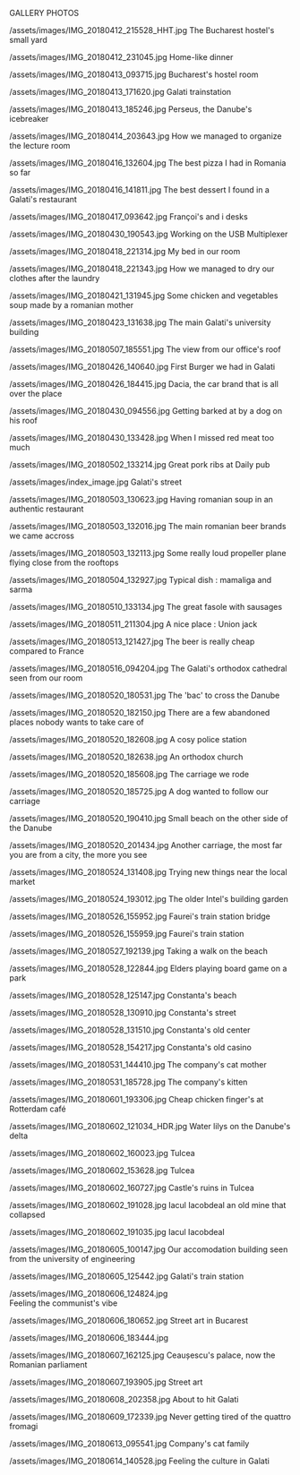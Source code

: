 GALLERY PHOTOS

/assets/images/IMG_20180412_215528_HHT.jpg
The Bucharest hostel's small yard

/assets/images/IMG_20180412_231045.jpg
Home-like dinner

/assets/images/IMG_20180413_093715.jpg
Bucharest's hostel room

/assets/images/IMG_20180413_171620.jpg
Galati trainstation

/assets/images/IMG_20180413_185246.jpg
Perseus, the Danube's icebreaker

/assets/images/IMG_20180414_203643.jpg
How we managed to organize the lecture room

/assets/images/IMG_20180416_132604.jpg
The best pizza I had in Romania so far

/assets/images/IMG_20180416_141811.jpg
The best dessert I found in a Galati's restaurant

/assets/images/IMG_20180417_093642.jpg
Françoi's and i desks

/assets/images/IMG_20180430_190543.jpg
Working on the USB Multiplexer

/assets/images/IMG_20180418_221314.jpg
My bed in our room

/assets/images/IMG_20180418_221343.jpg
How we managed to dry our clothes after the laundry

/assets/images/IMG_20180421_131945.jpg
Some chicken and vegetables soup made by a romanian mother

/assets/images/IMG_20180423_131638.jpg
The main Galati's university building

/assets/images/IMG_20180507_185551.jpg
The view from our office's roof

/assets/images/IMG_20180426_140640.jpg
First Burger we had in Galati

/assets/images/IMG_20180426_184415.jpg
Dacia, the car brand that is all over the place

/assets/images/IMG_20180430_094556.jpg
Getting barked at by a dog on his roof

/assets/images/IMG_20180430_133428.jpg
When I missed red meat too much

/assets/images/IMG_20180502_133214.jpg
Great pork ribs at Daily pub

/assets/images/index_image.jpg
Galati's street

/assets/images/IMG_20180503_130623.jpg
Having romanian soup in an authentic restaurant

/assets/images/IMG_20180503_132016.jpg
The main romanian beer brands we came accross

/assets/images/IMG_20180503_132113.jpg
Some really loud propeller plane flying close from the rooftops

/assets/images/IMG_20180504_132927.jpg
Typical dish : mamaliga and sarma

/assets/images/IMG_20180510_133134.jpg
The great fasole with sausages

 /assets/images/IMG_20180511_211304.jpg
 A nice place : Union jack

 /assets/images/IMG_20180513_121427.jpg
 The beer is really cheap compared to France

 /assets/images/IMG_20180516_094204.jpg
 The Galati's orthodox cathedral seen from our room

 /assets/images/IMG_20180520_180531.jpg
 The 'bac' to cross the Danube

 /assets/images/IMG_20180520_182150.jpg
 There are a few abandoned places nobody wants to take care of

/assets/images/IMG_20180520_182608.jpg
A cosy police station

/assets/images/IMG_20180520_182638.jpg
An orthodox church

/assets/images/IMG_20180520_185608.jpg
The carriage we rode

/assets/images/IMG_20180520_185725.jpg
A dog wanted to follow our carriage

/assets/images/IMG_20180520_190410.jpg
Small beach on the other side of the Danube

/assets/images/IMG_20180520_201434.jpg
Another carriage, the most far you are from a city, the more you see

/assets/images/IMG_20180524_131408.jpg
Trying new things near the local market

/assets/images/IMG_20180524_193012.jpg
The older Intel's building garden

/assets/images/IMG_20180526_155952.jpg
Faurei's train station bridge

/assets/images/IMG_20180526_155959.jpg
Faurei's train station

/assets/images/IMG_20180527_192139.jpg
Taking a walk on the beach

/assets/images/IMG_20180528_122844.jpg
Elders playing board game on a park

/assets/images/IMG_20180528_125147.jpg
Constanta's beach

/assets/images/IMG_20180528_130910.jpg
Constanta's street

/assets/images/IMG_20180528_131510.jpg
Constanta's old center

/assets/images/IMG_20180528_154217.jpg
Constanta's old casino

/assets/images/IMG_20180531_144410.jpg
The company's cat mother

/assets/images/IMG_20180531_185728.jpg
The company's kitten

/assets/images/IMG_20180601_193306.jpg
Cheap chicken finger's at Rotterdam café

/assets/images/IMG_20180602_121034_HDR.jpg
Water lilys on the Danube's delta

/assets/images/IMG_20180602_160023.jpg
Tulcea

/assets/images/IMG_20180602_153628.jpg
Tulcea

/assets/images/IMG_20180602_160727.jpg
Castle's ruins in Tulcea

/assets/images/IMG_20180602_191028.jpg
Iacul Iacobdeal an old mine that collapsed

/assets/images/IMG_20180602_191035.jpg
Iacul Iacobdeal

/assets/images/IMG_20180605_100147.jpg
Our accomodation building seen from the university of engineering

/assets/images/IMG_20180605_125442.jpg
Galati's train station

/assets/images/IMG_20180606_124824.jpg  
Feeling the communist's vibe

/assets/images/IMG_20180606_180652.jpg
Street art in Bucarest

/assets/images/IMG_20180606_183444.jpg


/assets/images/IMG_20180607_162125.jpg
Ceaușescu's palace, now the Romanian parliament

/assets/images/IMG_20180607_193905.jpg
Street art

/assets/images/IMG_20180608_202358.jpg
About to hit Galati

/assets/images/IMG_20180609_172339.jpg
Never getting tired of the quattro fromagi

/assets/images/IMG_20180613_095541.jpg
Company's cat family

/assets/images/IMG_20180614_140528.jpg
Feeling the culture in Galati
